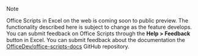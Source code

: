 > [!NOTE]
> Office Scripts in Excel on the web is coming soon to public preview. The functionality described here is subject to change as the feature develops. You can submit feedback on Office Scripts through the **Help > Feedback** button in Excel. You can submit feedback about the documentation the [OfficeDev/office-scripts-docs](https://github.com/OfficeDev/office-scripts-docs/issues) GitHub repository.

